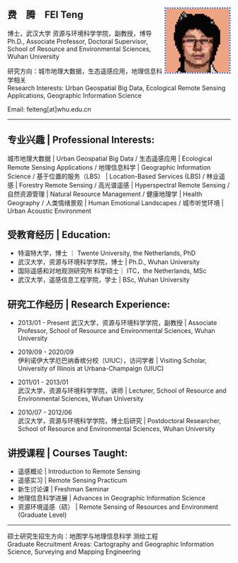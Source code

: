## 费&ensp;&ensp;腾&ensp;&ensp;FEI Teng [<img src='img\icon.jpg' style=' float:right; width:150px;height: px'/>](http://47.101.135.251:4396/#/)

博士，武汉大学 资源与环境科学学院，副教授，博导  
Ph.D., Associate Professor, Doctoral Supervisor, School of Resource and Environmental Sciences, Wuhan University

研究方向：城市地理大数据，生态遥感应用，地理信息科学相关  
Research Interests: Urban Geospatial Big Data, Ecological Remote Sensing Applications, Geographic Information Science

Email: feiteng[at]whu.edu.cn  

---

## 专业兴趣 | Professional Interests:
城市地理大数据 | Urban Geospatial Big Data / 生态遥感应用 | Ecological Remote Sensing Applications / 地理信息科学 | Geographic Information Science / 基于位置的服务（LBS） | Location-Based Services (LBS) / 林业遥感 | Forestry Remote Sensing / 高光谱遥感 | Hyperspectral Remote Sensing /自然资源管理 | Natural Resource Management / 健康地理学 | Health Geography / 人类情绪景观 | Human Emotional Landscapes / 城市听觉环境 | Urban Acoustic Environment

## 受教育经历 | Education:

- 特温特大学，博士 ｜ Twente University, the Netherlands, PhD
- 武汉大学，资源与环境科学学院，博士 | Ph.D., Wuhan University
- 国际遥感和对地观测研究所 科学硕士｜ ITC，the Netherlands, MSc
- 武汉大学，遥感信息工程学院，学士 | BSc, Wuhan University

## 研究工作经历 | Research Experience:

- 2013/01 - Present 
  武汉大学，资源与环境科学学院，副教授 | Associate Professor, School of Resource and Environmental Sciences, Wuhan University

- 2019/09 - 2020/09  
  伊利诺伊大学厄巴纳香槟分校（UIUC），访问学者 | Visiting Scholar, University of Illinois at Urbana-Champaign (UIUC)

- 2011/01 - 2013/01  
  武汉大学，资源与环境科学学院，讲师 | Lecturer, School of Resource and Environmental Sciences, Wuhan University

- 2010/07 - 2012/06  
  武汉大学，资源与环境科学学院，博士后研究 | Postdoctoral Researcher, School of Resource and Environmental Sciences, Wuhan University

## 讲授课程 | Courses Taught:

- 遥感概论 | Introduction to Remote Sensing
- 遥感实习 | Remote Sensing Practicum
- 新生讨论课 | Freshman Seminar
- 地理信息科学进展 | Advances in Geographic Information Science
- 资源环境遥感（硕） | Remote Sensing of Resources and Environment (Graduate Level)

---

硕士研究生招生方向：地图学与地理信息科学 测绘工程  
Graduate Recruitment Areas: Cartography and Geographic Information Science, Surveying and Mapping Engineering
